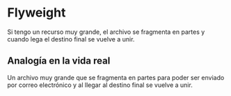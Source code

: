 # Flyweight
Si tengo un recurso muy grande, el archivo se fragmenta en partes y cuando lega el destino final se vuelve a unir.

## Analogía en la vida real
Un archivo muy grande que se fragmenta en partes para poder ser enviado por correo electrónico y al llegar al destino final se vuelve a unir.